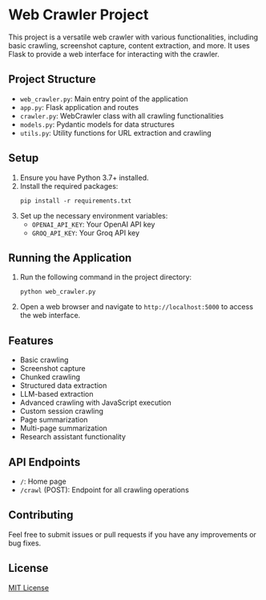 # Web Crawler Project

This project is a versatile web crawler with various functionalities, including basic crawling, screenshot capture, content extraction, and more. It uses Flask to provide a web interface for interacting with the crawler.

## Project Structure

- `web_crawler.py`: Main entry point of the application
- `app.py`: Flask application and routes
- `crawler.py`: WebCrawler class with all crawling functionalities
- `models.py`: Pydantic models for data structures
- `utils.py`: Utility functions for URL extraction and crawling

## Setup

1. Ensure you have Python 3.7+ installed.
2. Install the required packages:
   ```
   pip install -r requirements.txt
   ```
3. Set up the necessary environment variables:
   - `OPENAI_API_KEY`: Your OpenAI API key
   - `GROQ_API_KEY`: Your Groq API key

## Running the Application

1. Run the following command in the project directory:
   ```
   python web_crawler.py
   ```
2. Open a web browser and navigate to `http://localhost:5000` to access the web interface.

## Features

- Basic crawling
- Screenshot capture
- Chunked crawling
- Structured data extraction
- LLM-based extraction
- Advanced crawling with JavaScript execution
- Custom session crawling
- Page summarization
- Multi-page summarization
- Research assistant functionality

## API Endpoints

- `/`: Home page
- `/crawl` (POST): Endpoint for all crawling operations

## Contributing

Feel free to submit issues or pull requests if you have any improvements or bug fixes.

## License

[MIT License](LICENSE)